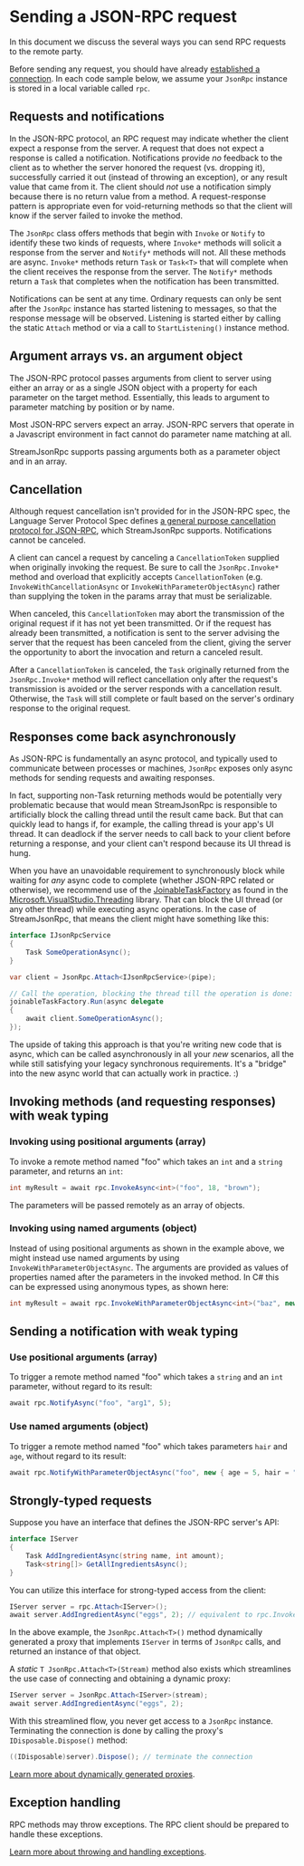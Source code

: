 # Sending a JSON-RPC request

In this document we discuss the several ways you can send RPC requests to the remote party.

Before sending any request, you should have already [established a connection](connecting.md).
In each code sample below, we assume your `JsonRpc` instance is stored in a local variable called `rpc`.

## Requests and notifications

In the JSON-RPC protocol, an RPC request may indicate whether the client expect a response from the server.
A request that does not expect a response is called a notification. Notifications provide _no_ feedback to
the client as to whether the server honored the request (vs. dropping it), successfully carried it out
(instead of throwing an exception), or any result value that came from it. The client should _not_ use a
notification simply because there is no return value from a method. A request-response pattern is appropriate
even for void-returning methods so that the client will know if the server failed to invoke the method.

The `JsonRpc` class offers methods that begin with `Invoke` or `Notify` to identify these two kinds of
requests, where `Invoke*` methods will solicit a response from the server and `Notify*` methods will not.
All these methods are async. `Invoke*` methods return `Task` or `Task<T>` that will complete when the client
receives the response from the server. The `Notify*` methods return a `Task` that completes when the notification has been transmitted.

Notifications can be sent at any time. Ordinary requests can only be sent after the `JsonRpc` instance
has started listening to messages, so that the response message will be observed.
Listening is started either by calling the static `Attach` method or via a call to `StartListening()` instance method.

## Argument arrays vs. an argument object

The JSON-RPC protocol passes arguments from client to server using either an array
or as a single JSON object with a property for each parameter on the target method.
Essentially, this leads to argument to parameter matching by position or by name.

Most JSON-RPC servers expect an array.
JSON-RPC servers that operate in a Javascript environment in fact cannot do parameter name matching at all.

StreamJsonRpc supports passing arguments both as a parameter object and in an array.

## Cancellation

Although request cancellation isn't provided for in the JSON-RPC spec,
the Language Server Protocol Spec defines [a general purpose cancellation protocol for JSON-RPC](https://github.com/Microsoft/language-server-protocol/blob/9ada034c14d63b610772100f07885af89c4e4f1a/versions/protocol-2-x.md#cancelRequest),
which StreamJsonRpc supports. Notifications cannot be canceled.

A client can cancel a request by canceling a `CancellationToken` supplied when originally invoking the request.
Be sure to call the `JsonRpc.Invoke*` method and overload that explicitly accepts `CancellationToken`
(e.g. `InvokeWithCancellationAsync` or `InvokeWithParameterObjectAsync`) rather than supplying the token
in the params array that must be serializable.

When canceled, this `CancellationToken` may abort the transmission of the original request if it has not yet been transmitted. Or if the request has already been transmitted, a notification is sent to the server
advising the server that the request has been canceled from the client, giving the server the opportunity
to abort the invocation and return a canceled result.

After a `CancellationToken` is canceled, the `Task` originally returned from the `JsonRpc.Invoke*` method
will reflect cancellation only after the request's transmission is avoided or the server responds with a
cancellation result. Otherwise, the `Task` will still complete or fault based on the server's ordinary
response to the original request.

## Responses come back asynchronously

As JSON-RPC is fundamentally an async protocol, and typically used to communicate between processes or machines,
`JsonRpc` exposes only async methods for sending requests and awaiting responses.

In fact, supporting non-Task returning methods would be potentially very problematic because that would mean StreamJsonRpc is responsible to artificially block the calling thread until the result came back. But that can quickly lead to hangs if, for example, the calling thread is your app's UI thread. It can deadlock if the server needs to call back to your client before returning a response, and your client can't respond because its UI thread is hung.

When you have an unavoidable requirement to synchronously block while waiting for *any* async code to complete (whether JSON-RPC related or otherwise),
we recommend use of the [JoinableTaskFactory](https://aka.ms/vsthreading) as found in the [Microsoft.VisualStudio.Threading](https://www.nuget.org/packages/Microsoft.VisualStudio.threading) library. That can block the UI thread (or any other thread) while executing async operations. In the case of StreamJsonRpc, that means the client might have something like this:

```cs
interface IJsonRpcService
{
    Task SomeOperationAsync();
}

var client = JsonRpc.Attach<IJsonRpcService>(pipe);

// Call the operation, blocking the thread till the operation is done:
joinableTaskFactory.Run(async delegate
{
    await client.SomeOperationAsync();
});
```

The upside of taking this approach is that you're writing new code that is async, which can be called asynchronously in all your *new* scenarios, all the while still satisfying your legacy synchronous requirements. It's a "bridge" into the new async world that can actually work in practice. :)

## Invoking methods (and requesting responses) with weak typing

### Invoking using positional arguments (array)

To invoke a remote method named "foo" which takes an `int` and a `string` parameter, and returns an `int`:

```cs
int myResult = await rpc.InvokeAsync<int>("foo", 18, "brown");
```

The parameters will be passed remotely as an array of objects.

### Invoking using named arguments (object)

Instead of using positional arguments as shown in the example above, we might instead use named arguments
by using `InvokeWithParameterObjectAsync`.
The arguments are provided as values of properties named after the parameters in the invoked method.
In C# this can be expressed using anonymous types, as shown here:

```cs
int myResult = await rpc.InvokeWithParameterObjectAsync<int>("baz", new { age = 18, hair = "brown" });
```

## Sending a notification with weak typing

### Use positional arguments (array)

To trigger a remote method named "foo" which takes a `string` and an `int` parameter,
without regard to its result:

```cs
await rpc.NotifyAsync("foo", "arg1", 5);
```

### Use named arguments (object)

To trigger a remote method named "foo" which takes parameters `hair` and `age`,
without regard to its result:

```cs
await rpc.NotifyWithParameterObjectAsync("foo", new { age = 5, hair = "brown" });
```

## Strongly-typed requests

Suppose you have an interface that defines the JSON-RPC server's API:

```cs
interface IServer
{
    Task AddIngredientAsync(string name, int amount);
    Task<string[]> GetAllIngredientsAsync();
}
```

You can utilize this interface for strong-typed access from the client:

```cs
IServer server = rpc.Attach<IServer>();
await server.AddIngredientAsync("eggs", 2); // equivalent to rpc.InvokeAsync("AddIngredientAsync", "eggs", 2);
```

In the above example, the `JsonRpc.Attach<T>()` method dynamically generated a proxy that
implements `IServer` in terms of `JsonRpc` calls, and returned an instance of that object.

A *static* `T JsonRpc.Attach<T>(Stream)`  method also exists which streamlines the use case of
connecting and obtaining a dynamic proxy:

```cs
IServer server = JsonRpc.Attach<IServer>(stream);
await server.AddIngredientAsync("eggs", 2);
```

With this streamlined flow, you never get access to a `JsonRpc` instance.
Terminating the connection is done by calling the proxy's `IDisposable.Dispose()` method:

```cs
((IDisposable)server).Dispose(); // terminate the connection
```

[Learn more about dynamically generated proxies](dynamicproxy.md).

## Exception handling

RPC methods may throw exceptions.
The RPC client should be prepared to handle these exceptions.

[Learn more about throwing and handling exceptions](exceptions.md).

